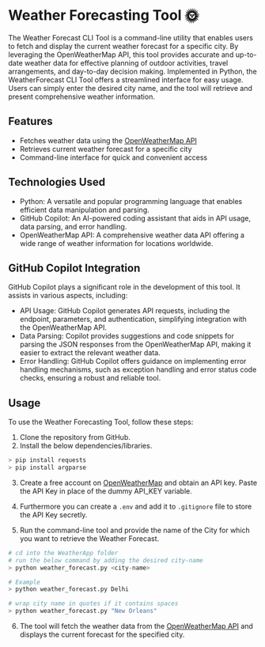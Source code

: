 # Weather Forecasting Tool 🌞
The Weather Forecast CLI Tool is a command-line utility that enables users to fetch and display the current weather forecast for a specific city. By leveraging the OpenWeatherMap API, this tool provides accurate and up-to-date weather data for effective planning of outdoor activities, travel arrangements, and day-to-day decision making.
Implemented in Python, the WeatherForecast CLI Tool offers a streamlined interface for easy usage. Users can simply enter the desired city name, and the tool will retrieve and present comprehensive weather information.

## Features
- Fetches weather data using the [OpenWeatherMap API](https://openweathermap.org/api)
- Retrieves current weather forecast for a specific city
- Command-line interface for quick and convenient access

## Technologies Used

- Python: A versatile and popular programming language that enables efficient data manipulation and parsing.
- GitHub Copilot: An AI-powered coding assistant that aids in API usage, data parsing, and error handling.
- OpenWeatherMap API: A comprehensive weather data API offering a wide range of weather information for locations worldwide.

## GitHub Copilot Integration

GitHub Copilot plays a significant role in the development of this tool. It assists in various aspects, including:

- API Usage: GitHub Copilot generates API requests, including the endpoint, parameters, and authentication, simplifying integration with the OpenWeatherMap API.
- Data Parsing: Copilot provides suggestions and code snippets for parsing the JSON responses from the OpenWeatherMap API, making it easier to extract the relevant weather data.
- Error Handling: GitHub Copilot offers guidance on implementing error handling mechanisms, such as exception handling and error status code checks, ensuring a robust and reliable tool.

## Usage

To use the Weather Forecasting Tool, follow these steps:

1. Clone the repository from GitHub.
2. Install the below dependencies/libraries.

```py
> pip install requests
> pip install argparse
```
3. Create a free account on [OpenWeatherMap](https://openweathermap.org) and obtain an API key. Paste the API Key in place of the dummy API_KEY variable.

4. Furthermore you can create a ```.env``` and add it to ```.gitignore``` file to store the API Key secretly.

5. Run the command-line tool and provide the name of the City for which you want to retrieve the Weather Forecast.

```py
# cd into the WeatherApp folder
# run the below command by adding the desired city-name 
> python weather_forecast.py <city-name>

# Example
> python weather_forecast.py Delhi

# wrap city name in quotes if it contains spaces
> python weather_forecast.py "New Orleans"
```

6. The tool will fetch the weather data from the [OpenWeatherMap API](https://openweathermap.org/api) and displays the current forecast for the specified city.
   
